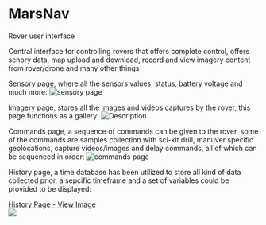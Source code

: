 # MarsNav
Rover user interface

Central interface for controlling rovers that offers complete control, offers senory data, map upload and download, record and view imagery content from rover/drone and many other things

Sensory page, where all the sensors values, status, battery voltage and much more: 
![sensory page](https://github.com/user-attachments/assets/6adcc194-4ed0-4c87-8ed4-241b1054998f)

Imagery page, stores all the images and videos captures by the rover, this page functions as a gallery: 
![Description](https://d1r1q7r2ajv1gn.cloudfront.net/m9sect%2Fpreview%2F60155668%2Fmain_large.gif?response-content-disposition=inline%3Bfilename%3D"main_large.gif"%3B&response-content-type=image%2Fgif&Expires=1723911450&Signature=JAVyrZCeeHAEFYmoc1KxxplG0gdZHQx8oRTPb-JcryYzJ7Y3ae75ux8SKoSUQUXeRuWmBL~CIbiX-hIQDBZlGgJLsTf4ElhmGL7RTDbygtpGqGzDEdbUFNUTRHb7nao3WjmzNKgpFM8cvBZ2yO9ym9skqoMXQkXxOKqYIr37BQEceUQS6tIZFkI3xL7uffhEUFan2vUV07649mJ3QAvWAeOLKaAomanPUCQ7BdWkKBlptnFBQKAdlvS02tX3CE8eZdoLkLC73zt0Z7X207iWU3fbaMmdhiU482csMxx1JECe5x4Yn9PK~WST55At4tpa~6CcoXuxMFSjl-IsV1MloA__&Key-Pair-Id=APKAJT5WQLLEOADKLHBQ)

Commands page, a sequence of commands can be given to the rover, some of the commands are samples collection with sci-kit drill, manuver specific geolocations, capture videos/images and delay commands, all of which can be sequenced in order:
![commands page](https://github.com/user-attachments/assets/5b0b3f28-bb23-4b7e-8b91-e37fb9fd86dc)

History page, a time database has been utilized to store all kind of data collected prior, a sepcific timeframe and a set of variables could be provided to be displayed:
<a href="https://jmp.sh/v/ebp4tNOJIF3b8CqNx8sk"><p style="margin-bottom: 0 !important;">History Page - View Image</p><img style="max-width:400px;" src="https://previews.jumpshare.com/gif/815bc01b796dd6f1733c957c5af1949316b5f3c68f1951eecbcfe55cb8ef504320bf7c99c3e9f2a7fa78c9e05971b5b0353eb724c9433ce3aaf548d6486911e998a3276712dcd44f8db964e5bda4ac5e"></a>




